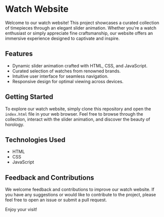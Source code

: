 # Watch Website

Welcome to our watch website! This project showcases a curated collection of timepieces through an elegant slider animation. Whether you're a watch enthusiast or simply appreciate fine craftsmanship, our website offers an immersive experience designed to captivate and inspire.

## Features

- Dynamic slider animation crafted with HTML, CSS, and JavaScript.
- Curated selection of watches from renowned brands.
- Intuitive user interface for seamless navigation.
- Responsive design for optimal viewing across devices.

## Getting Started

To explore our watch website, simply clone this repository and open the `index.html` file in your web browser. Feel free to browse through the collection, interact with the slider animation, and discover the beauty of horology.

## Technologies Used

- HTML
- CSS
- JavaScript

## Feedback and Contributions

We welcome feedback and contributions to improve our watch website. If you have any suggestions or would like to contribute to the project, please feel free to open an issue or submit a pull request.

Enjoy your visit!

